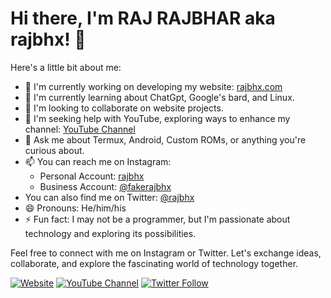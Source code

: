 # Hi there, I'm RAJ RAJBHAR aka rajbhx! 👋

<!--
**rajbhx/rajbhx** is a ✨ _special_ ✨ repository because its `README.md` (this file) appears on your GitHub profile.
-->

Here's a little bit about me:

- 🔭 I'm currently working on developing my website: [rajbhx.com](https://www.rajbhx.com)
- 🌱 I'm currently learning about ChatGpt, Google's bard, and Linux.
- 👯 I'm looking to collaborate on website projects.
- 🤔 I'm seeking help with YouTube, exploring ways to enhance my channel: [YouTube Channel](https://www.youtube.com/channel/UC_fakerajbhx)
- 💬 Ask me about Termux, Android, Custom ROMs, or anything you're curious about.
- 📫 You can reach me on Instagram:
  - Personal Account: [rajbhx](https://www.instagram.com/rajbhx/)
  - Business Account: [@fakerajbhx](https://www.instagram.com/fakerajbhx/)
- You can also find me on Twitter: [@rajbhx](https://twitter.com/rajbhx?s=09)
- 😄 Pronouns: He/him/his
- ⚡ Fun fact: I may not be a programmer, but I'm passionate about technology and exploring its possibilities.

Feel free to connect with me on Instagram or Twitter. Let's exchange ideas, collaborate, and explore the fascinating world of technology together.

[![Website](https://img.shields.io/website?label=jarvisstaraq.blogspot.com&style=for-the-badge&url=https%3A%2F%2Fjarvisstaraq.blogspot.com)](https://jarvisstaraq.blogspot.com)
[![YouTube Channel](https://img.shields.io/youtube/channel/subscribers/UC_fakerajbhx?label=YouTube%20Channel&style=for-the-badge)](https://www.youtube.com/channel/UC_fakerajbhx)
[![Twitter Follow](https://img.shields.io/twitter/follow/rajbhx?color=1DA1F2&label=Twitter&style=for-the-badge)](https://twitter.com/rajbhx?s=09)